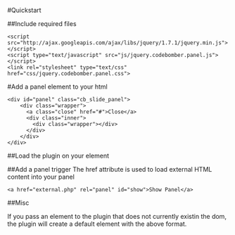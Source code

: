#Quickstart

##Include required files

    <script src="http://ajax.googleapis.com/ajax/libs/jquery/1.7.1/jquery.min.js"></script>
    <script type="text/javascript" src="js/jquery.codebomber.panel.js"></script>
    <link rel="stylesheet" type="text/css" href="css/jquery.codebomber.panel.css">

#Add a panel element to your html

    <div id="panel" class="cb_slide_panel">
        <div class="wrapper">
          <a class="close" href="#">Close</a>
          <div class="inner">
            <div class="wrapper"></div>
          </div>
        </div>
    </div>

##Load the plugin on your element 
    <script type="text/javascript">
        $(document).ready(
            function(){
                $('#panel').codebomber_Panel();
            }
        );
    </script>
    
    
##Add a panel trigger
The href attribute is used to load external HTML content into your panel
    
    <a href="external.php" rel="panel" id="show">Show Panel</a>
    


##Misc

If you pass an element to the plugin that does not currently existin the dom, the plugin will create a default element with the above format.